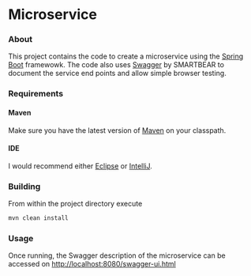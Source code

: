 # Microservice #

### About ###

This project contains the code to create a microservice using the 
[Spring Boot](http://spring.io/projects/spring-boot) framewowk. The code
also uses [Swagger](https://swagger.io/) by SMARTBEAR to document the service end points
and allow simple browser testing.

### Requirements ###

#### Maven ####
Make sure you have the latest version of [Maven](https://maven.apache.org/) on your classpath.

#### IDE ####
I would recommend either [Eclipse](https://www.eclipse.org/downloads/) or [IntelliJ](https://www.jetbrains.com/idea/?fromMenu).


### Building ###
From within the project directory execute
```bash
mvn clean install
```

### Usage ###
Once running, the Swagger description of the microservice can be accessed on [http://localhost:8080/swagger-ui.html](http://localhost:8080/swagger-ui.html)